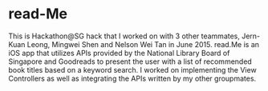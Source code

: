 # read-Me
This is Hackathon@SG hack that I worked on with 3 other teammates, Jern-Kuan Leong, Mingwei Shen and Nelson Wei Tan in June 2015.
read.Me is an iOS app that utilizes APIs provided by the National Library Board of Singapore and Goodreads to present the user with a list of recommended book titles based on a keyword search.
I worked on implementing the View Controllers as well as integrating the APIs written by my other groupmates.
